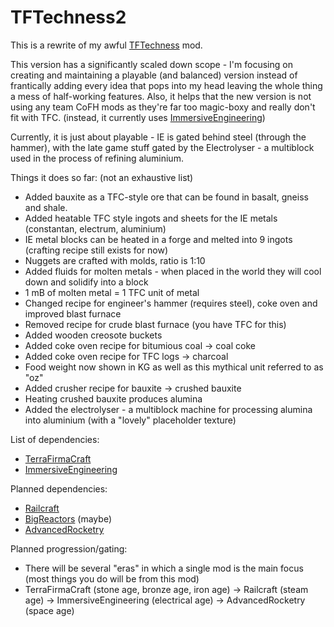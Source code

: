 # TFTechness2
This is a rewrite of my awful [TFTechness](https://github.com/Dinglydell/TFTechness/) mod.

This version has a significantly scaled down scope - I'm focusing on creating and maintaining a playable (and balanced) version instead of frantically adding every idea that pops into my head leaving the whole thing a mess of half-working features. Also, it helps that the new version is not using any team CoFH mods as they're far too magic-boxy and really don't fit with TFC. (instead, it currently uses [ImmersiveEngineering](https://github.com/BluSunrize/ImmersiveEngineering))

Currently, it is just about playable - IE is gated behind steel (through the hammer), with the late game stuff gated by the Electrolyser - a multiblock used in the process of refining aluminium.

Things it does so far: (not an exhaustive list)
* Added bauxite as a TFC-style ore that can be found in basalt, gneiss and shale.
* Added heatable TFC style ingots and sheets for the IE metals (constantan, electrum, aluminium)
* IE metal blocks can be heated in a forge and melted into 9 ingots (crafting recipe still exists for now)
* Nuggets are crafted with molds, ratio is 1:10
* Added fluids for molten metals - when placed in the world they will cool down and solidify into a block
* 1 mB of molten metal = 1 TFC unit of metal
* Changed recipe for engineer's hammer (requires steel), coke oven and improved blast furnace
* Removed recipe for crude blast furnace (you have TFC for this)
* Added wooden creosote buckets
* Added coke oven recipe for bitumious coal -> coal coke
* Added coke oven recipe for TFC logs -> charcoal
* Food weight now shown in KG as well as this mythical unit referred to as "oz"
* Added crusher recipe for bauxite -> crushed bauxite
* Heating crushed bauxite produces alumina
* Added the electrolyser - a multiblock machine for processing alumina into aluminium (with a "lovely" placeholder texture)




List of dependencies:
* [TerraFirmaCraft](https://github.com/Deadrik/TFCraft)
* [ImmersiveEngineering](https://github.com/BluSunrize/ImmersiveEngineering)

Planned dependencies:
* [Railcraft](https://github.com/Railcraft/Railcraft)
* [BigReactors](https://github.com/erogenousbeef/BigReactors) (maybe)
* [AdvancedRocketry](https://github.com/zmaster587/AdvancedRocketry)

Planned progression/gating:
* There will be several "eras" in which a single mod is the main focus (most things you do will be from this mod)
* TerraFirmaCraft (stone age, bronze age, iron age) -> Railcraft (steam age) -> ImmersiveEngineering (electrical age) -> AdvancedRocketry (space age)
